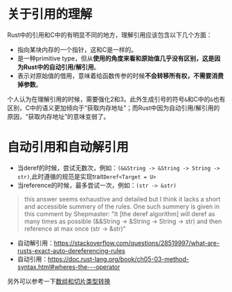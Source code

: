 # 关于引用的理解

Rust中的引用和C中的有明显不同的地方，理解引用应该包含以下几个方面：

* 指向某块内存的一个指针，这和C是一样的。
* 是一种primitive type，但从**使用的角度来看和原始值几乎没有区别，这是因为Rust中的自动引用/解引用**。
* 表示对原始值的借用，意味着给函数传参的时候**不会转移所有权，不需要消费掉参数**。

个人认为在理解引用的时候，需要强化2和3。此外生成引号的符号`&`和C中的`&`也有区别，C中的语义更加倾向于“获取内存地址”；而Rust中因为自动引用/解引用的原因，“获取内存地址”的意味变弱了。

# 自动引用和自动解引用


* 当deref的时候，尝试无数次，例如：`(&&String -> &String -> String -> str)`,此时遵循的规范是实现trait`Deref<Target = U>`
* 当reference的时候，最多尝试一次，例如：`(str -> &str)`

>this answer seems exhaustive and detailed but I
 think it lacks a short and accessible summery of the rules. One such 
summery is given in this comment by Shepmaster: "It [the deref algorithm] will deref as many times as possible (&&String -> &String -> String -> str) and then reference at max once (str -> &str)"



* 自动解引用：https://stackoverflow.com/questions/28519997/what-are-rusts-exact-auto-dereferencing-rules
* 自动引用：https://doc.rust-lang.org/book/ch05-03-method-syntax.html#wheres-the---operator



另外可以参考一下[数组和切片类型转换](./array_slice_coerce.md)

